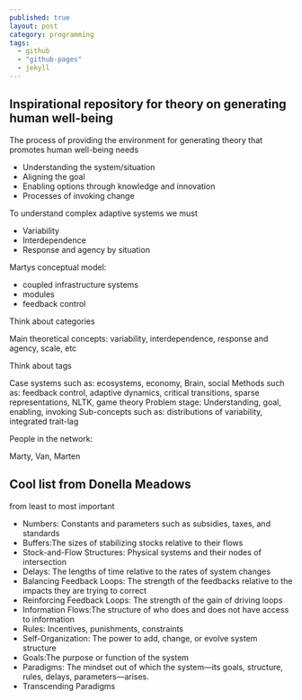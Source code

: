 ```yaml
---
published: true
layout: post
category: programming
tags: 
  - github
  - "github-pages"
  - jekyll
---
```


## Inspirational repository for theory on generating human well-being

The process of providing the environment for generating theory that promotes human well-being needs

* Understanding the system/situation
* Aligning the goal
* Enabling options through knowledge and innovation
* Processes of invoking change

To understand complex adaptive systems we must

* Variability
* Interdependence
* Response and agency by situation

Martys conceptual model:

* coupled infrastructure systems
* modules
* feedback control

Think about categories

Main theoretical concepts: variability, interdependence, response and agency, scale, etc

Think about tags

Case systems such as: ecosystems, economy, Brain, social
Methods such as: feedback control, adaptive dynamics, critical transitions, sparse representations, NLTK, game theory
Problem stage: Understanding, goal, enabling, invoking
Sub-concepts such as: distributions of variability, integrated trait-lag

People in the network:

Marty, Van, Marten

## Cool list from Donella Meadows

from least to most important

* Numbers: Constants and parameters such as subsidies, taxes, and standards 
* Buffers:The sizes of stabilizing stocks relative to their flows
* Stock-and-Flow Structures: Physical systems and their nodes of intersection 
* Delays: The lengths of time relative to the rates of system changes
* Balancing Feedback Loops: The strength of the feedbacks relative to the impacts they are trying to correct
* Reinforcing Feedback Loops: The strength of the gain of driving loops
* Information Flows:The structure of who does and does not have access to information
* Rules: Incentives, punishments, constraints
* Self-Organization: The power to add, change, or evolve system structure
* Goals:The purpose or function of the system
* Paradigms: The mindset out of which the system—its goals, structure, rules, delays, parameters—arises. 
* Transcending Paradigms